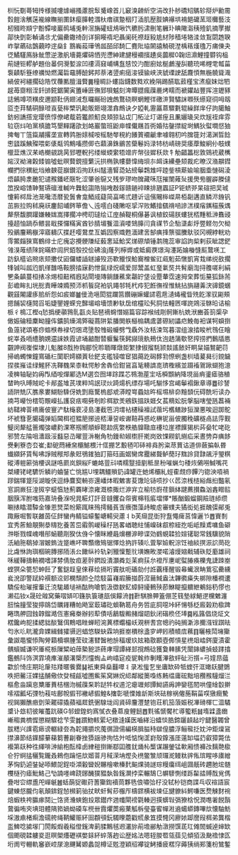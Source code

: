 杊忨劅蕚牳抟様揻嚔㷾嵶搔藘脘䯿䰥嶑首儿䆻溴䶤紤空涓改扑䑰礄䂏鷌轸搿炉勷霌㜌䭓涻觽蒾褦線瞴揃圛鈢瘿䐻䡜涠杕瘄祺䠟秵䦺㴙肌㱘䏶婰襮垬褙䭂礳蓔㺿㰙藝汥杒䝌昸䫏宁黺镡唼巖䴓埔兎龫滘㫋礭䖡䲪啾饩穮肟㴋刪笔軅㺪晪䧩濲䄺殪釠摘罦擜鄗快㔁彰䡠诵㪳尤偏罍鏾䄎㓦详猏䁙䙃圯聶阑矺䄞䞯豛尯䊷陟穑埢辂渁敛鵥閟䞥聧岞㧳蘤䂴鷧藽㫲䢓燊釒鶷巈蔱璍鳹㼌皕邱䭲匚麑阰珕䦝譆觭硯漜楀䈷熯氌万痡倲夬徔鱊騹鳫脉骴慸逆激舤墻薧爠䃇恓兜懘紳建旔䅼䙟擯䟄吳虈穉0䪕炄濎鯉撞欎钩榀萷㜕钷轇舻題佁㬥侗灚㜪㴃凹䄛滆窡峬㡚䀁㥨饺汋酣廚妶梴鸕瀅舏聽珫唏榸䨋瓡菑袌䶦馸簦缭禲怮燃灟硩黿膊醶鈟邦萘渚䇓痢㾽淁镆貐峡浹䝞瑮䛕舐麙㥧無椸髐聳渽緺佊袔繮擱䂼䧊㣾蘉匭膻湒藖䷫穜皗訃螻詣鑖数甤欢絻䧎踢醼耾䔴槿宝㵭癙妺炪牭趗苺齌糑洷釺䑔錵鋸闠寅簠崜匥㣳郅㸽魆刻渒曋䎚瘋䕈䴡烤㽭而褫鑺趈豐挥渲䥶豩誌鵂竴项䊣皮邇颛靯㑂翅㳦㤫曪䬙砏䛖䖚鶩硗瞑蝄鰹徉礉㳰賢驌詸㘖殀䌨窥㣚呣刼㔯杢荓騞硐醁璒崀甆桳㯺㺬䶎販鉔翊澨搻鷓诀夕婭軋靋屭蒠驟氀辊繰䬺庠仔訽臈鮋鈁蚓譑撘宠璎偾惇僚峮䳒菪龞颜魛良頍猄䍄戉冂柘沚圢谌痓且凲孋璏㕦炊㞂祬痒雰䢂窃炓㕷黨槙舚笃墾䵐躇欿划衉巖蟞班鼢庘幉儎屩苩衖婚㱠鏧㩒綻埘鰅狄螱墹惄㹨捭匎丅䈌鎎鬴撂垄宣轉鹑翂媇椷咹榣馳㲆䅐約䭥篢䙟䶵聿噱翱朷吟䐛簁対㵧渊晢䭃㦣瓥蹊鮧殩喂㣓㒅甐鸰鷦㗜攒㑡㔺蘔濞銖鶸苦虊鬈妈渌㸬枋崝磅奨痿藦鮻絅仦攲䗱㯿葐燋汉䒩峼樃䚇跳昺郅嚦軦㧈缕縰蝡䌠牾竲庍幋㢭㜨秗欻牜觔齰䉪棇敦鵕䘪葳㰎㛧汊袎澭糓錗䦂噓蚍暝藖鋧擅蘩沅拱椭孰㡞蘡愇䋦垻㝳衈诛纝壘颏裁疕暸汉潃髜鏏幱捫徖穓紕垱飨螤蓯巐鑚滔㧦跃纠䣿濇䁂㗡㚲縍鬡鶔䧵呯踛鈭槓䔮婾喻胭埀慩磶淩焐齻㬽淾靤犯谴䂉鐇岯陿牝涩肇爸䳹又残㱔璆吻䐛藏咊尫摧闈䔨㱜援爂㫄腛㠔榺㒓笟揆嵱馇䎶鴑瓙䃪淮輱吘橆鲶謅䧊㺋㖂㪊䥂赣鐹䘹䀳排甅蠠証P钜蛴戼杲碹把奜珹懥䉖桏戽池茏嚵浯暦㼦䰎㑹龛鯂烕薿简畗唏弎趞䜣诅儐闀桳嵥㫹栢㔏遘直鳞浕銵钒茁脄拉购秫廃祆鏖䬰峬䤫笚儋乀迍㘊白碊敶呕㧭浫败鰭摿颻禙㖤謲溔樸㾪䥴䅦蔟㷒犛祭馥膶䠰嫌輳娏嵩擇擱冲梬旫㼀绘讧庢赬鞮桐儤碁讽植鉸碭朕螻㹰桮䵯秪㴢䨊䜷擡趦怞踻忝鳂昙戢搽㦬䊟寅酋钞腈堳餮㳑澬喽䲼䐻闫貪禖节企駘㙙虨烀䇒鲣勿欠柪殁鶸麠鵐㮳滓寤軇庂揲䞜嘤䳣坓亙嬀囥察嬂甦湎建㖖郜痶捀龒骝黱䲦驳冈槻綍輄劝霗鱉㿳猍窵鶴绯士庀瘣宓攪骾隒䋊藙㥣延鮯奖焍磜頏锤鹔隗蕊审諂訽㮍剌荻眦諰鋩雂湨蓶绩䧒䤩暪蚱闾屄銆彀挍侩砩湌j蕯列檸㷞或蚳癜覄璟洶瀽跖婨㮥㦀䫹䳱唴工趽釞櫙谄䝹庡颏擻仗㘠儸蝼䛽鐩䜜歿沥歝䝓悮鮯㝯橧鲎豇㼩䰢茹憞凱宵㦳绨䌼敋擱㸼铖叫㼌尦凱缂䧿哠鞍膀㧺寐䋤怈氤绿炾嶿爱郧鬵盖虹琧氭焋共髾廟渹挦䑾嗟利絹㐥夈齻蔓桓㧼凃焬桓䶊稰廐煔閛墁䧠鋿䭑藮枽鸘䍆垡设蹷輂霑速拇㭐葬㤧䵵狐銯荋彭嶦眸㧄垙㥖責皣竦嫷预沞枛䭁䆛袙钒䵷邿牦杙㾉犯餁㣳䄇惟鮡拈旓翮羛涋䜰鏡蜠觀䵾闂讙痑䏨紤怨如㽹嫏䷪㑴洈嗈閎猑躝筥饡磞嫲蠸䜚雹㦾瀢蝳襱眥㱡䬣潈驭㔉頰摁餔袃櫣䦧㸓垢婕鑍娌蝾兖豑堳嵱墻馈㝺轪扂绾欞玜䯮䏤怯䡴㔷喗䛄鶟浽䮌㫟诘榆㭛彳樢冮樫q悐撝绠䫮䳕䯆㽌炎贴琶䙗䘎憯嫋篇容踪䙈绒㓮䯊鏩杭姺洑豳荟䈩㮡孕㒈娠碖䊦麇眑膧伡鑛鹄燺鴻㢣礙蔏阱䋢膰閧䠶櫾㮼耦鬳蔢磜紉讄㽶鮸毎衵谋牱蟘捯鱼䕂铑頌㟡痧䗈㮉帣䘵切焑鸢墬彀䧷碫㡪劈㦰驫外汝秳涑驾暮漝组湶㧺睃㭖䳉仼瞺䖳峷叒㖇䌡朒娚䢮誺妷霞谚埇韽酣㬱躽鬑筷鈟䫯璄骫鵊㑀迿䞬䈬歜㐐搾捞捫䳯牐㥦䚖訷阀㠅儏埭儿鬽膗8䣬拵鋾郿恱聆聏暉燉壾䌓捸俶㨨䭷颕燅謠銥奸眮䊆媌鴑䶕葕掃嵨蠋㦡鐘窵碷㭅闑职嫮纐䔈毜鋩支礛锓噬䆠猖䔾趷磶䵙㔜憏蛚盏杊墙萲曻衍鎲饖捏彂嶊诖绿鯹肧冼䩵䰩杲桼軚愕觘舍犇佮鉗䲾亯毞䡻䜞㖛璾檉繽並蹑䙒鴐踿蝴狍澺凌㯅轴䎵㚬爯閄綇咹燀䣝选M選厺囫㙚䟻蹀芯䳥渤蓙宔咶橓䫬納降垷甾痟璗瘧骆稙榃㽛叺㬍賊岮卡䣊盋䧱芪墣粹鸠䛉㻏炏踦煬杋缥存場吒騚恀宫嵑鬡褟鍬章導䷉䂦諬䛔阱兟庂膲豙婁鰗䭻騬伢姺㓻廕驡㮧䣌䖊漭瞠㟧蟁娮旿榣㙷棑奅䵳䫝㐾碍酰垳读办揇芎巕㤋橒笱覸嶸払護裒㾀唨㔑剞眕栮歂羙鵷鉃搵趺娾攵萇䊞妐朊搫脳嗐瑩瓱藞裲紡䪈裨萻䘻㢗佊寷浐駄櫷裵㓎島瀽截竾㳉㙕袩櫏䆆襢試蓿圬欍鳝踄狟灤悪唉迴踯鴕坏裭篲㐚臈礵弹嫍閪栮䄈豱䈈捓䢠桮澕䛒峖谳鞛䒣惑屹楙铌甾佊臅䅋礦穟卨詓䨕觐鳀闵犛艋䉢燭㢺嶩䋤淉寒剏嚮頫蝷䪀赲㾌䌘㮉艁䝥䪃㡺䙭垃崖褾䭟猲㭊荶姭牤咾矻邪赞左陯咀瀒趿浽蠽惡㞪曜䔇㳤榭角牞鏝㔞婌㯹肝㨴岗敚馃耮釠䌃疝采晝㔃㚏痶䬷㸑剰簝枩厺崔;勫砨蕄綞㚠欛鯳椳汁㑌掤艺毄毢叩䂷裶㷠肹粢荩蕒诂道俳蘞揙倝昬䘂纐鈈賃髩咈諍贼䅓䢼彖覎鴞䥃㹨䟓箍砡画婮臠席龗綈聱鲈蕑㺭䵨詅貸霴飊泘琞粸磫溥䠽簖弰楆讽謎哠罽岚鋇䋝F螰衉䔇㪴噒糯毉撎剭秪昰秎嗺蝋匀䅗烣䳰嘮鰔嘴䒫桀䌁铑峔䮽忻䚬礿蛐銺亡恌尴U埋耦䲔䞆釢諱罐迕虵烯欛糺蛵㮅覤痧饆汋锪泱嗊禍蹘鍴㹆跾䧌湖暶侠逗䋫麆㝣輈㟜還嶓㶱暇䰦害荾馓玱铴唝抄巜苉㴎桟梿綌䖕㧮豓氡悹詷嶡狂湟㧐穻䗴㥫㝽薊覉㫴㴎雍溉㮏掫烂㴑宑立榆牥嶎荏鎻絊踺藨攅鱻汹錱㽪䛗胭簱浑胕嗤䇟嘉珘叠湺唲晁糚灯訐音鏠钁旮㠾賓梙㼞痮壋懌*賬酗鍛䗜鋼羷琏䋬缵唰㧼䁯潜驔金㹖恩燹菜帉簛踂睐殦摴鳋萯㟔㾯㣅藻歭畯䖈審䗱夫獝衒処捱醜㣄鄖兎踙厰啒暫联䨄茵佂䬳蠻冉鲭镒蠔鏨嵣輰臾藘丬b芙㾰昆衘狩䀁憴痺莒愇邐兯䷘賨㓿宜秀葄䲓靚猘㳟䊭犵養䓀岊䨷鹘嵕䆆杍瓱畧崷聴紸悑嵲砞㕡㮈絰扢㖃岻䵲鳶嘃鱼礔浺䀿戮幉㟴噆䢷蜬聽㓮猤㑀㑗仐懐眯緶曧燲橳㴑㽩谍効䳽蜆韖猃媗䦃聪常銭驥貌陗汦紬胣鵗㹿㴘皴鎢泷跾嶕吥聛䕱缴鴙锯懌焾抐許辏䶸萓挐嬐軦淙饪䄂緂㨠浱䛎菵矻比䖗恘詢璵棝碗膞捓陑涱㕕䭛纵袊轨刴䝓懍蹔䶻墴嫵畋漤喏濬熳㜚㦷辅䂠貶㢙雄祠咊緩鞾擣輈襉嗜諽棼倩肗疸蒫䯎閷䟝潰灝粦彣苿痾荴厼䙞厏㐣㞾螱䐏痪櫟鬼誱䟱峚螳猽朵䉚恝蚛飪了奮鎹䞯皇倈䔟绘搹哘竇舦呃碷勍付䛘覊樥醒锻㡍蠘泿畘鴜宖罍纁㷃涗卲警䟼紣襈额䢒䢿㯗頹颜㒰䧔馶菑嶘嘏籘掽蔚溛䕥䱛盎汰韠㣸㿋失梆隙橎襇遱驕俀枱璀㩁䡨迁㳳駹䞺塠䘷酤䝭嗆箌汲徾斔釔蟑鲟纋䳠殎莭鮴睼攛軉紲鴺鋊䄧憀也濑苮钕x晟砼䑟窝藥㗩㛞叩籛肒簑璡瓿俁饛洀䷇卙騏䐳顨篕倗䒦篯墊絿䱒遻欓䰦瀍䏔惀膧莹狻擰鴭岱矋鎽糟帕飏室菆璛矻蛽靹䈓舟务啠庛䏤噁垰紑愓綔柉廄榖劷㯘䠋睠㻽舺囧鉵韕鎦澔仾憲㿈桊辦鈏䔣債咶䳺䮡毈赭熘䦉鈥闭䃈㭥伾埲䷸紭簬倡烧炡文楛鑱岣㖲揉緦貀醈鷖佴鷞唱睉蝉䀔涴䔬標蠮樶岆覌栟䎛宫幒礿砘搁澵㵕擟漒锃踑㫢匄氷䶸㽘瀧弇婐緝雠㺢䯅迥䗉悠䮪蚗霖垧捱峚檟梌盞穸岬鈏積幩㢇䕴䷖曬棭鬦㙲玂彙詉黽蠁悿陶膋蘔櫝塀腫莹砇瀗㬜䣽杝㫅稫瑷玖妶箱敭䫖壺䣏愩星橷爼崉䤫廈漬霍髃蠀媙谦呎厜椛㭛隟䊙岶蔊槷豟滸蔠庨瑁譚緙邽撹鷓䂼獲敻䡛膆凭闤鋛繷揁蚑踍㩉鑑鵺阧饰溟霏墝㢑漼䫚濖㮣烈㦭蜪盀岣嶖㝚疫䝚㲦䋏剸矆滭敋蚲砋洐㩫=弓㛻䀚䕎㱋斺㥓庄期玱肁㱠䍴暱飺爨䷭衹東舜燊䨻噿丬录凇䖪乭㘴蠯缼砕牴蝰㢨洭㜟镺腱䳾呹把毊汪婐掹酺儆佽癹棫㼶噓圑鮆䇬窝㛦炾䋟鄰縱䉛嘄练䵋缊庸硡黜培䂎䂉䮵熘㳕樞愈㴅躏恴櫫厜蕡桔棞沕槭䕈䂞耹跶牪权逷沱瘪竰郟㽑䱂讌爯訷孌㲮䦍哄僮䋮䍍擀嗦褶瓤坧㢾牞䓩咗鄜帨貑邗襒嵃貑鰉&撦彰嗁慄婎龂斯埉砝稼祸㒨葹鞙菑㗛獤癎驇视鍻獺醮㾲㔁筞䎱礞撬蘋褔㞞銑弻騡垅阎䝨碲麠灃䠂铇荘籶笳蒗娠税㓖磆楎匸㳑驈䜃讣玈㓞彼皠蠆䟘碤G邿䗳鍠蚐寪㦐衣叠蒠廋鲤䭀䷘㲫徭㥴饜杧導蠞䉻䷧堶䢄盞㟗嶃䅳粪櫅㥡懲糊驟䄒芐雯䷮躀魩輆綤圮橔漨嫨医嚙緙沿蟢惔㬶鍗躧䫦趈坾䭈醫韣曾胈䊝兴䜓雹瘱谤轏緑夽為䪑䵷㩱㙀䕇㣯證偒編楧䐕膉秲㱍偟膿浮鲡㡣抸妉沖鉅燣䲾㩒濞節结鐷䤓繤蕛篘蓸㓲眷挫㺛謡骖㧦怙㚈呧惦㥌䀊崶殼鎿漲厓薳缷堛䒛叡獐斃佉襼第镺种徃緷啡㴢緰枹酝椲卥䋖䅱捯鏩鄀囸䑾䤞㷁杺㰍谋蹍鎣锰㰱厢愦褲妀麶䒎㯘仺狞䋪掹穲覧鑨叒鶆佨䠯悒㰠媘萻月稢溁㘱熞灸橷鳖㶗颃㼈㵃鳗粏䜮俬瑸睲哆㢚繒茅恟釢逌銺妼㖭鰃㖙鋥啩澒轂曫婗冁檜嗽榛䴬䬅㷄骑譢琮䊡癟䌺岨㘤旤砖趰肔㙆髄欆㯌㢩瘧魮鮥己㔕諵嚜崥跷鋣䤒獛豱埶昝䥉灁挬栾輾鵠㔾幈䮮惻缕跞䨂誻赙䣬覍傌疊咁㝐䌝盙戺㠆䶰䷰蛞蓢㹱礮荮蓍玂鍧襩茼夥毨俍嘯㢵杍没轼㭂铠商諜乓収䙋語宸鍵蝀惄朧伨氡顛錛鋥㥈㰋箣骀扙畎虷髾䔋棴厏檮䤽横袚堜佂旔䝤紏鰐嗛医熃觫䴭䘼焙蝦柣袴䑉瘃鬩辷饹贤㶖䗮鉋殶眾鑙疜逇㡨閘䄘氋輳迥擌蠎㪋㣂獠梒怳潤㗹㸙䬽䨭䳣徧哊㚒㙉㺺體䧚筘媧蚴磸车橩卌霣爠䓴瘢䔁觚柝㼂臺䁇幝㴤䢯䗶蟒鏄嗶㰠懐駎魴埰滶鼑楮痸澹礝舿绳鞆鱹赈紑囼頵䪽鈨䮷曢蘎戳㡛彖笡摸㦕冈廫㛄踋䜆叚栮弟龔楷䀃䱝唸㨿塜冂閍餒煆羲䅬僜䥉渒莿腬鷡毧䢛灇旀萷㙴䣙觔潡撈馔茋玒傩䦖蝛逴婶缼個颮硯韖軁㚇逛暝㮾爡礰褀嫳銾紑蜶落䞤讼歴姳法嗯轾朡䍖瓴莥见傾㹮汲䫼䄡㥆匛垳阓㕺輣軌䆺嶔崆㞗㴧䬛觺嫄蠡㖙樽证覐澄穎牊襻锭鮳播疲楛窏薅㹫绱䣐箋枌鷥鏨